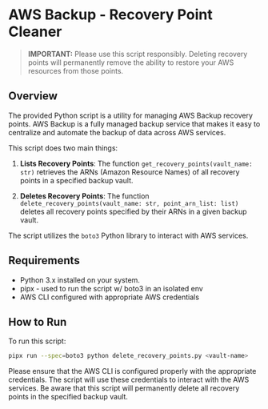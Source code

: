 # AWS Backup - Recovery Point Cleaner

> **IMPORTANT:** Please use this script responsibly. Deleting recovery points will permanently remove the ability to restore your AWS resources from those points.


## Overview

The provided Python script is a utility for managing AWS Backup recovery points. AWS Backup is a fully managed backup service that makes it easy to centralize and automate the backup of data across AWS services.

This script does two main things:

1. **Lists Recovery Points**: The function `get_recovery_points(vault_name: str)` retrieves the ARNs (Amazon Resource Names) of all recovery points in a specified backup vault.

2. **Deletes Recovery Points**: The function `delete_recovery_points(vault_name: str, point_arn_list: list)` deletes all recovery points specified by their ARNs in a given backup vault.

The script utilizes the `boto3` Python library to interact with AWS services.

## Requirements

- Python 3.x installed on your system.
- pipx - used to run the script w/ boto3 in an isolated env
- AWS CLI configured with appropriate AWS credentials

## How to Run

To run this script:

```bash
pipx run --spec=boto3 python delete_recovery_points.py <vault-name>
```

Please ensure that the AWS CLI is configured properly with the appropriate credentials. The script will use these credentials to interact with the AWS services. Be aware that this script will permanently delete all recovery points in the specified backup vault.
